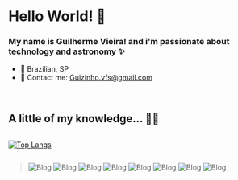 # Hello World! 👋



### My name is Guilherme Vieira! and i'm passionate about technology and astronomy ✨

- 🏡 Brazilian, SP
- 📩 Contact me: Guizinho.vfs@gmail.com

<br>

## A little of my knowledge... 👨‍💻

<div style="align-content: center ;">
  
[![Top Langs](https://github-readme-stats.vercel.app/api/top-langs/?username=OhGuizao&layout=compact&langs_count=4&theme=highcontrast)](https://github.com/OhGuizao/github-readme-stats)
  
</div>

>![Blog](https://img.shields.io/badge/JavaScript-F7DF1E?style=for-the-badge&logo=javascript&logoColor=black)
![Blog](https://img.shields.io/badge/Node.js-43853D?style=for-the-badge&logo=node.js&logoColor=white)
![Blog](https://img.shields.io/badge/React-20232A?style=for-the-badge&logo=react&logoColor=61DAFB
)
![Blog](https://img.shields.io/badge/React_Native-20232A?style=for-the-badge&logo=react&logoColor=61DAFB
)
![Blog](https://img.shields.io/badge/TypeScript-007ACC?style=for-the-badge&logo=typescript&logoColor=white)
![Blog](https://img.shields.io/badge/Python-14354C?style=for-the-badge&logo=python&logoColor=white)
![Blog](https://img.shields.io/badge/Linux-FCC624?style=for-the-badge&logo=linux&logoColor=black
)
![Blog](https://img.shields.io/badge/Windows-0078D6?style=for-the-badge&logo=windows&logoColor=white
)
